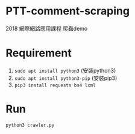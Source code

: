 # PTT-comment-scraping

2018 網際網路應用課程 爬蟲demo

# Requirement
1. `sudo apt install python3` (安裝python3)
2. `sudo apt install python3-pip` (安裝pip3)
3. `pip3 install requests bs4 lxml`

# Run
`python3 crawler.py`
